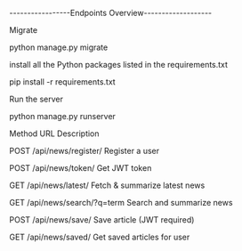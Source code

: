 -----------------Endpoints Overview-------------------





Migrate

python manage.py migrate  


install all the Python packages listed in the requirements.txt


pip install -r requirements.txt

Run the server

python manage.py runserver








Method	URL	Description




POST	/api/news/register/	Register a user


POST	/api/news/token/	Get JWT token


GET	/api/news/latest/	Fetch & summarize latest news


GET	/api/news/search/?q=term	Search and summarize news


POST	/api/news/save/	Save article (JWT required)


GET	/api/news/saved/	Get saved articles for user












